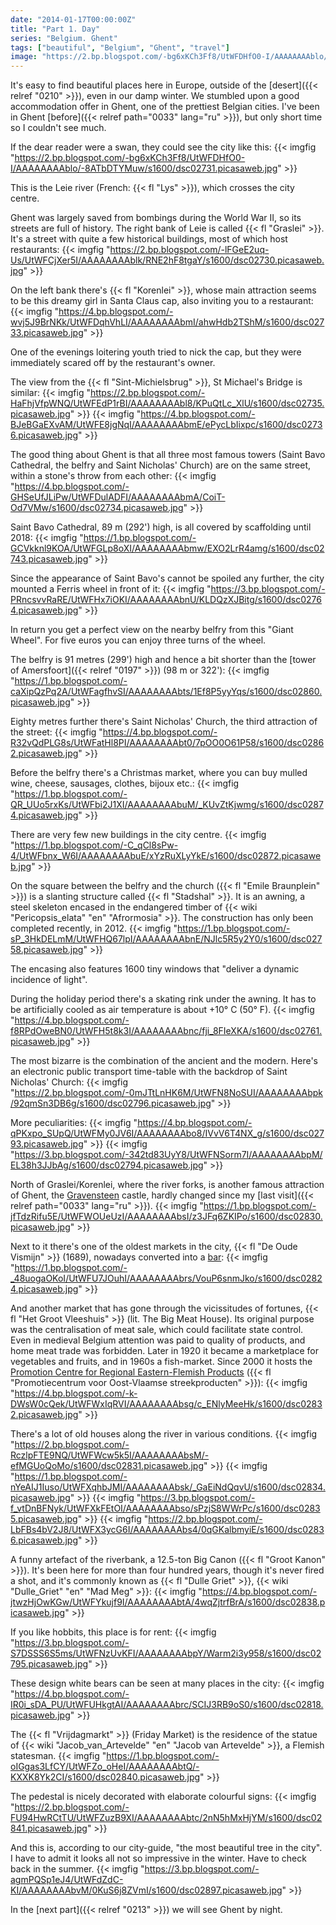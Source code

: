 ```yaml
---
date: "2014-01-17T00:00:00Z"
title: "Part 1. Day"
series: "Belgium. Ghent"
tags: ["beautiful", "Belgium", "Ghent", "travel"]
image: "https://2.bp.blogspot.com/-bg6xKCh3Ff8/UtWFDHfO0-I/AAAAAAAAblo/-8ATbDTYMuw/s1600/dsc02731.picasaweb.jpg"
---
```


It's easy to find beautiful places here in Europe, outside of the [desert]({{< relref "0210" >}}), even in our damp winter. We stumbled upon a good accommodation offer in Ghent, one of the prettiest Belgian cities. I've been in Ghent [before]({{< relref path="0033" lang="ru" >}}), but only short time so I couldn't see much.

<!--more-->

If the dear reader were a swan, they could see the city like this:
{{< imgfig "https://2.bp.blogspot.com/-bg6xKCh3Ff8/UtWFDHfO0-I/AAAAAAAAblo/-8ATbDTYMuw/s1600/dsc02731.picasaweb.jpg" >}}

This is the Leie river (French: {{< fl "Lys" >}}), which crosses the city centre.

Ghent was largely saved from bombings during the World War II, so its streets are full of history. The right bank of Leie is called {{< fl "Graslei" >}}. It's a street with quite a few historical buildings, most of which host restaurants:
{{< imgfig "https://2.bp.blogspot.com/-lFGeE2uq-Us/UtWFCjXer5I/AAAAAAAAblk/RNE2hF8tgaY/s1600/dsc02730.picasaweb.jpg" >}}

On the left bank there's {{< fl "Korenlei" >}}, whose main attraction seems to be this dreamy girl in Santa Claus cap, also inviting you to a restaurant:
{{< imgfig "https://4.bp.blogspot.com/-wvj5J9BrNKk/UtWFDqhVhLI/AAAAAAAAbmI/ahwHdb2TShM/s1600/dsc02733.picasaweb.jpg" >}}

One of the evenings loitering youth tried to nick the cap, but they were immediately scared off by the restaurant's owner.

The view from the {{< fl "Sint-Michielsbrug" >}}, St Michael's Bridge is similar:
{{< imgfig "https://2.bp.blogspot.com/-HaFhjVfpWNQ/UtWFEdP1rBI/AAAAAAAAbl8/KPuQtLc_XlU/s1600/dsc02735.picasaweb.jpg" >}}
{{< imgfig "https://4.bp.blogspot.com/-BJeBGaEXvAM/UtWFE8jgNqI/AAAAAAAAbmE/ePycLbIixpc/s1600/dsc02736.picasaweb.jpg" >}}

The good thing about Ghent is that all three most famous towers (Saint Bavo Cathedral, the belfry and Saint Nicholas' Church) are on the same street, within a stone's throw from each other:
{{< imgfig "https://4.bp.blogspot.com/-GHSeUfJLiPw/UtWFDulADFI/AAAAAAAAbmA/CoiT-Od7VMw/s1600/dsc02734.picasaweb.jpg" >}}

Saint Bavo Cathedral, 89 m (292') high, is all covered by scaffolding until 2018:
{{< imgfig "https://1.bp.blogspot.com/-GCVkknl9KOA/UtWFGLp8oXI/AAAAAAAAbmw/EXO2LrR4amg/s1600/dsc02743.picasaweb.jpg" >}}

Since the appearance of Saint Bavo's cannot be spoiled any further, the city mounted a Ferris wheel in front of it:
{{< imgfig "https://3.bp.blogspot.com/-PRncsvvRaRE/UtWFHx7iOKI/AAAAAAAAbnU/KLDQzXJBitg/s1600/dsc02764.picasaweb.jpg" >}}

In return you get a perfect view on the nearby belfry from this "Giant Wheel". For five euros you can enjoy three turns of the wheel.

The belfry is 91 metres (299') high and hence a bit shorter than the [tower of Amersfoort]({{< relref "0197" >}}) (98 m or 322'):
{{< imgfig "https://1.bp.blogspot.com/-caXipQzPq2A/UtWFagfhvSI/AAAAAAAAbts/1Ef8P5yyYqs/s1600/dsc02860.picasaweb.jpg" >}}

Eighty metres further there's Saint Nicholas' Church, the third attraction of the street:
{{< imgfig "https://4.bp.blogspot.com/-R32vQdPLG8s/UtWFatHl8PI/AAAAAAAAbt0/7pOO0O61P58/s1600/dsc02862.picasaweb.jpg" >}}

Before the belfry there's a Christmas market, where you can buy mulled wine, cheese, sausages, clothes, bijoux etc.:
{{< imgfig "https://1.bp.blogspot.com/-QR_UUo5rxKs/UtWFbi2J1XI/AAAAAAAAbuM/_KUvZtKjwmg/s1600/dsc02874.picasaweb.jpg" >}}

There are very few new buildings in the city centre.
{{< imgfig "https://1.bp.blogspot.com/-C_qCl8sPw-4/UtWFbnx_W6I/AAAAAAAAbuE/xYzRuXLyYkE/s1600/dsc02872.picasaweb.jpg" >}}

On the square between the belfry and the church ({{< fl "Emile Braunplein" >}}) is a slanting structure called {{< fl "Stadshal" >}}. It is an awning, a steel skeleton encased in the endangered timber of {{< wiki "Pericopsis_elata" "en" "Afrormosia" >}}. The construction has only been completed recently, in 2012.
{{< imgfig "https://1.bp.blogspot.com/-sP_3HkDELmM/UtWFHQ67lpI/AAAAAAAAbnE/NJlc5R5y2Y0/s1600/dsc02758.picasaweb.jpg" >}}

The encasing also features 1600 tiny windows that "deliver a dynamic incidence of light".

During the holiday period there's a skating rink under the awning. It has to be artificially cooled as air temperature is about +10° C (50° F).
{{< imgfig "https://4.bp.blogspot.com/-f8RPdOweBN0/UtWFH5t8k3I/AAAAAAAAbnc/fji_8FIeXKA/s1600/dsc02761.picasaweb.jpg" >}}

The most bizarre is the combination of the ancient and the modern. Here's an electronic public transport time-table with the backdrop of Saint Nicholas' Church:
{{< imgfig "https://2.bp.blogspot.com/-0mJTtLnHK6M/UtWFN8NoSUI/AAAAAAAAbpk/92qmSn3DB6g/s1600/dsc02796.picasaweb.jpg" >}}

More peculiarities:
{{< imgfig "https://4.bp.blogspot.com/-qPKxpo_SUpQ/UtWFMy0JV6I/AAAAAAAAbo8/IVvV6T4NX_g/s1600/dsc02793.picasaweb.jpg" >}}
{{< imgfig "https://3.bp.blogspot.com/-342td83UyY8/UtWFNSorm7I/AAAAAAAAbpM/EL38h3JJbAg/s1600/dsc02794.picasaweb.jpg" >}}

North of Graslei/Korenlei, where the river forks, is another famous attraction of Ghent, the [Gravensteen](http://www.gravensteengent.be/) castle, hardly changed since my [last visit]({{< relref path="0033" lang="ru" >}}).
{{< imgfig "https://1.bp.blogspot.com/-jfTdzRifu5E/UtWFWOUeUzI/AAAAAAAAbsI/z3JFq6ZKIPo/s1600/dsc02830.picasaweb.jpg" >}}

Next to it there's one of the oldest markets in the city, {{< fl "De Oude Vismijn" >}} (1689), nowadays converted into a [bar](http://www.oudevismijn.be/):
{{< imgfig "https://1.bp.blogspot.com/-_48uogaOKoI/UtWFU7JOuhI/AAAAAAAAbrs/VouP6snmJko/s1600/dsc02824.picasaweb.jpg" >}}

And another market that has gone through the vicissitudes of fortunes, {{< fl "Het Groot Vleeshuis" >}} (lit. The Big Meat House). Its original purpose was the centralisation of meat sale, which could facilitate state control. Even in medieval Belgium attention was paid to quality of products, and home meat trade was forbidden. Later in 1920 it became a marketplace for vegetables and fruits, and in 1960s a fish-market. Since 2000 it hosts the [Promotion Centre for Regional Eastern-Flemish Products](http://www.grootvleeshuis.be/) ({{< fl "Promotiecentrum voor Oost-Vlaamse streekproducten" >}}):
{{< imgfig "https://4.bp.blogspot.com/-k-DWsW0cQek/UtWFWxIqRVI/AAAAAAAAbsg/c_ENlyMeeHk/s1600/dsc02832.picasaweb.jpg" >}}

There's a lot of old houses along the river in various conditions.
{{< imgfig "https://2.bp.blogspot.com/-RczlpFTE9NQ/UtWFWcw5k5I/AAAAAAAAbsM/-efMGUoQoMo/s1600/dsc02831.picasaweb.jpg" >}}
{{< imgfig "https://1.bp.blogspot.com/-nYeAIJ1Iuso/UtWFXqhbJMI/AAAAAAAAbsk/_GaEiNdQqvU/s1600/dsc02834.picasaweb.jpg" >}}
{{< imgfig "https://3.bp.blogspot.com/-f_vtDnBFNyk/UtWFXkFEtOI/AAAAAAAAbso/sPzjS8WWrPc/s1600/dsc02835.picasaweb.jpg" >}}
{{< imgfig "https://2.bp.blogspot.com/-LbFBs4bV2J8/UtWFX3ycG6I/AAAAAAAAbs4/0qGKalbmyiE/s1600/dsc02836.picasaweb.jpg" >}}

A funny artefact of the riverbank, a 12.5-ton Big Canon ({{< fl "Groot Kanon" >}}). It's been here for more than four hundred years, though it's never fired a shot, and it's commonly known as {{< fl "Dulle Griet" >}}, {{< wiki "Dulle_Griet" "en" "Mad Meg" >}}:
{{< imgfig "https://4.bp.blogspot.com/-jtwzHjOwKGw/UtWFYkujf9I/AAAAAAAAbtA/4wqZjtrfBrA/s1600/dsc02838.picasaweb.jpg" >}}

If you like hobbits, this place is for rent:
{{< imgfig "https://3.bp.blogspot.com/-S7DSSS6S5ms/UtWFNzUvKFI/AAAAAAAAbpY/Warm2i3y958/s1600/dsc02795.picasaweb.jpg" >}}

These design white bears can be seen at many places in the city:
{{< imgfig "https://4.bp.blogspot.com/-IR0i_sDA_PU/UtWFUHkgtAI/AAAAAAAAbrc/SCIJ3RB9oS0/s1600/dsc02818.picasaweb.jpg" >}}

The {{< fl "Vrijdagmarkt" >}} (Friday Market) is the residence of the statue of {{< wiki "Jacob_van_Artevelde" "en" "Jacob van Artevelde" >}}, a Flemish statesman.
{{< imgfig "https://1.bp.blogspot.com/-oIGgas3LfCY/UtWFZo_oHeI/AAAAAAAAbtQ/-KXXK8Yk2CI/s1600/dsc02840.picasaweb.jpg" >}}

The pedestal is nicely decorated with elaborate colourful signs:
{{< imgfig "https://2.bp.blogspot.com/-FU94HwRCtTU/UtWFZuzB9XI/AAAAAAAAbtc/2nN5hMxHjYM/s1600/dsc02841.picasaweb.jpg" >}}

And this is, according to our city-guide, "the most beautiful tree in the city". I have to admit it looks all not so impressive in the winter. Have to check back in the summer.
{{< imgfig "https://3.bp.blogspot.com/-agmPQSp1eJ4/UtWFdZdC-KI/AAAAAAAAbvM/0KuS6j8ZVmI/s1600/dsc02897.picasaweb.jpg" >}}

In the [next part]({{< relref "0213" >}}) we will see Ghent by night.
